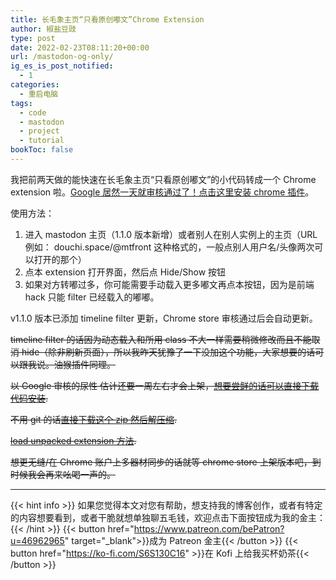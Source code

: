 ```yaml
---
title: 长毛象主页“只看原创嘟文”Chrome Extension
author: 椒盐豆豉
type: post
date: 2022-02-23T08:11:20+00:00
url: /mastodon-og-only/
ig_es_is_post_notified:
  - 1
categories:
  - 重启电脑
tags:
  - code
  - mastodon
  - project
  - tutorial
bookToc: false
---
```


我把前两天做的能快速在长毛象主页“只看原创嘟文”的小代码转成一个 Chrome extension 啦。[Google 居然一天就审核通过了！点击这里安装 chrome 插件](https://chrome.google.com/webstore/detail/original-toots-only/jmkgmhecpnacpoilpekodceagbidllnj)。

使用方法：

1. 进入 mastodon 主页（1.1.0 版本新增）或者别人在别人实例上的主页（URL 例如： douchi.space/@mtfront 这种格式的，一般点别人用户名/头像两次可以打开的那个）
2. 点本 extension 打开界面，然后点 Hide/Show 按钮
3. 如果对方转嘟过多，你可能需要手动载入更多嘟文再点本按钮，因为是前端 hack 只能 filter 已经载入的嘟嘟。

v1.1.0 版本已添加 timeline filter 更新，Chrome store 审核通过后会自动更新。

~~timeline filter 的话因为动态载入和所用 class 不大一样需要稍微修改而且不能取消 hide（除非刷新页面），所以我昨天犹豫了一下没加这个功能，大家想要的话可以跟我说。油猴插件同理。~~

~~以 Google 审核的尿性 估计还要一周左右才会上架，[想要尝鲜的话可以直接下载代码安装](https://github.com/mtfront/mastodon-og-only).~~

~~不用 git 的话[直接下载这个 zip 然后解压缩](https://github.com/mtfront/mastodon-og-only/blob/master/mastodon-og-only-v1.0.0.zip).~~

~~[load unpacked extension 方法](https://developer.chrome.com/docs/extensions/mv3/getstarted/#unpacked).~~

~~想更无缝/在 Chrome 账户上多器材同步的话就等 chrome store 上架版本吧，到时候我会再来吆喝一声的。~~

---
{{< hint info >}}
如果您觉得本文对您有帮助，想支持我的博客创作，或者有特定的内容想要看到，或者干脆就想单独聊五毛钱，欢迎点击下面按钮成为我的金主：
{{< /hint >}}
{{< button href="https://www.patreon.com/bePatron?u=46962965" target="_blank">}}成为 Patreon 金主{{< /button >}}
{{< button href="https://ko-fi.com/S6S130C16" >}}在 Kofi 上给我买杯奶茶{{< /button >}}